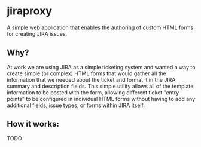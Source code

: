 jiraproxy
=========

A simple web application that enables the authoring of custom HTML forms for creating JIRA issues.

Why?
----

At work we are using JIRA as a simple ticketing system and wanted a way to create simple (or complex) HTML forms that would gather all the information that we needed about the ticket and format it in the JIRA summary and description fields.  This simple utility allows all of the template information to be posted with the form, allowing different ticket "entry points" to be configured in individual HTML forms without having to add any additional fields, issue types, or forms within JIRA itself.

How it works:
-------------

TODO
